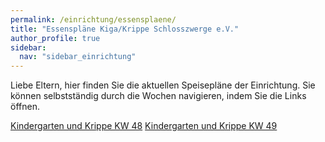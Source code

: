 ```yaml
---
permalink: /einrichtung/essensplaene/
title: "Essenspläne Kiga/Krippe Schlosszwerge e.V."
author_profile: true
sidebar:  
  nav: "sidebar_einrichtung"
---
```


Liebe Eltern, hier finden Sie die aktuellen Speisepläne der Einrichtung.
Sie können selbstständig durch die Wochen navigieren, indem Sie die 
Links öffnen. 


[Kindergarten und Krippe KW 48](https://vitaminreich.bio/wp-content/uploads/2023/04/KW_48_Paprika_Speiseplan.pdf)
[Kindergarten und Krippe KW 49](https://vitaminreich.bio/wp-content/uploads/2023/04/KW_49_Paprika_Speiseplan.pdf)

